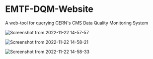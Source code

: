 # EMTF-DQM-Website
A web-tool for querying CERN's CMS Data Quality Monitoring System


![Screenshot from 2022-11-22 14-57-57](https://user-images.githubusercontent.com/26662618/203333553-7f1adc0b-4509-4a58-b2a6-89a8c4c72c57.png)

![Screenshot from 2022-11-22 14-58-21](https://user-images.githubusercontent.com/26662618/203333565-84cfafa7-aca2-4611-b380-d5f841c77626.png)

![Screenshot from 2022-11-22 14-58-33](https://user-images.githubusercontent.com/26662618/203333573-12777ebe-4482-47e6-ba1f-3d522ace7711.png)


